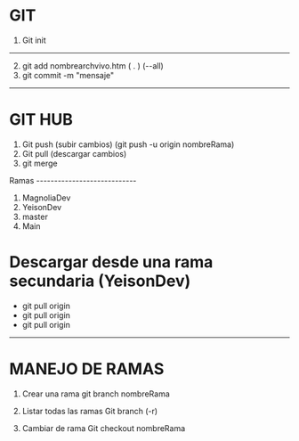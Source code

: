
# GIT 
1. Git init

----------------------------------------------
2. git add nombrearchvivo.htm ( . )  (--all)
3. git commit -m "mensaje" 
----------------------------------------------

# GIT HUB 
1. Git push (subir cambios) (git push -u origin nombreRama)
2. Git pull (descargar cambios)
3. git merge 


Ramas ----------------------------
1. MagnoliaDev
2. YeisonDev
3. master
3. Main


# Descargar desde una rama secundaria (YeisonDev)
- git pull origin 
- git pull origin 
- git pull origin 
--------------------------------------------

# MANEJO DE RAMAS
1. Crear una rama 
   git branch nombreRama

2. Listar todas las ramas 
   Git branch (-r)

3. Cambiar de rama 
   Git checkout nombreRama 
